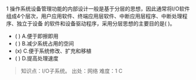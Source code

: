 1
操作系统设备管理功能的内部设计一般是基于分层的思想，因此通常将I/O软件组成4个层次，用户应用软件、终端应用层软件、中断应用层程序、中断处理程序、独立于设备
的软件和设备驱动程序，采用分层思想的主要目的是( )。
- ( ) A.便于即擦即用 
- ( ) B.减少系统占用的空间 
- (x) C.便于系统修改、扩充和移植 
- ( ) D.提高处理速度

> 知识点：I/O子系统。
> 出处：网络
> 难度：1
> C

